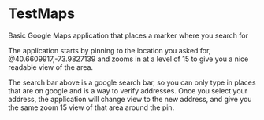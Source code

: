 # TestMaps
Basic Google Maps application that places a marker where you search for

The application starts by pinning to the location you asked for, 
@40.6609917,-73.9827139
and zooms in at a level of 15 to give you a nice readable view of the area. 

The search bar above is a google search bar, so you can only type in places that
are on google and is a way to verify addresses. 
Once you select your address, the application will change view to the new address,
and give you the same zoom 15 view of that area around the pin. 
